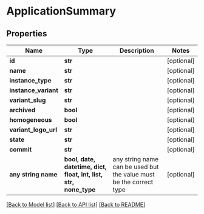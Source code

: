 # ApplicationSummary


## Properties
Name | Type | Description | Notes
------------ | ------------- | ------------- | -------------
**id** | **str** |  | [optional] 
**name** | **str** |  | [optional] 
**instance_type** | **str** |  | [optional] 
**instance_variant** | **str** |  | [optional] 
**variant_slug** | **str** |  | [optional] 
**archived** | **bool** |  | [optional] 
**homogeneous** | **bool** |  | [optional] 
**variant_logo_url** | **str** |  | [optional] 
**state** | **str** |  | [optional] 
**commit** | **str** |  | [optional] 
**any string name** | **bool, date, datetime, dict, float, int, list, str, none_type** | any string name can be used but the value must be the correct type | [optional]

[[Back to Model list]](../README.md#documentation-for-models) [[Back to API list]](../README.md#documentation-for-api-endpoints) [[Back to README]](../README.md)



